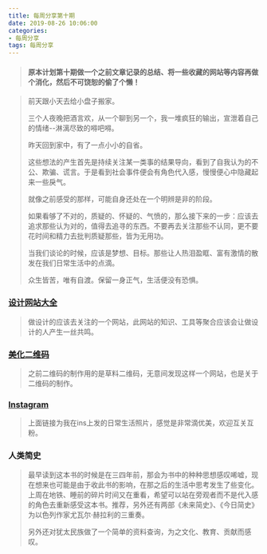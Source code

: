 ```yaml
---
title: 每周分享第十期
date: 2019-08-26 10:06:00
categories:
- 每周分享
tags: 每周分享
---
```

> #### 原本计划第十期做一个之前文章记录的总结、将一些收藏的网站等内容再做个消化，然后不可饶恕的偷了个懒！
> 
<!--more-->
> 前天跟小天去给小盘子搬家。
> 
> 三个人夜晚把酒言欢，从一个聊到另一个，我一堆疯狂的输出，宣泄着自己的情绪--淋漓尽致的嘚吧嘚。
>
> 昨天回到家中，有了一点小小的自省。
>
> 这些想法的产生首先是持续关注某一类事的结果导向，看到了自我认为的不公、欺骗、谎言。于是看到社会事件便会有角色代入感，慢慢便心中隐藏起来一些戾气。
> 
> 就像之前感受的那样，可能自身还处在一个明辨是非的阶段。
>          
> 如果看够了不对的，质疑的、怀疑的、气愤的，那么接下来的一步：应该去追求那些认为对的，值得去追寻的东西。不要再去关注那些不认同，更不要花时间和精力去批判质疑那些，皆为无用功。
> 
> 当我们谈论的时候，应该是梦想、目标。那些让人热泪盈眶、富有激情的散发在我们日常生活中的点滴。
>
> 众生皆苦，唯有自渡。保留一身正气，生活便没有恐惧。


### [设计网站大全](http://hao.shejidaren.com/index.html)
> 做设计的应该去关注的一个网站，此网站的知识、工具等聚合应该会让做设计的人产生一丝共鸣。

### [美化二维码](http://www.mobanma.com)
> 之前二维码的制作用的是草料二维码，无意间发现这样一个网站，也是关于二维码的制作。

### [Instagram](https://www.instagram.com/liugezhou/)
> 上面链接为我在ins上发的日常生活照片，感觉是非常滴优美，欢迎互关互粉。

### 人类简史
> 最早读到这本书的时候是在三四年前，那会为书中的种种思想感叹唏嘘，现在想来也可能是由于收此书的影响，在那之后的生活中思考发生了些变化。上周在地铁、睡前的碎片时间又在重看，希望可以站在旁观者而不是代入感的角色去重新感受这本书。推荐，另外还有两部《未来简史》、《今日简史》为以色列作家尤瓦尔·赫拉利的三重奏。
>
> 另外还对犹太民族做了一个简单的资料查询，为之文化、教育、贡献而感叹。


